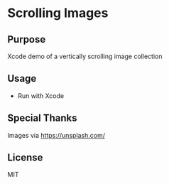 # Scrolling Images

## Purpose

Xcode demo of a vertically scrolling image collection

## Usage

* Run with Xcode

## Special Thanks

Images via https://unsplash.com/

## License

MIT

